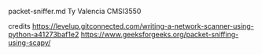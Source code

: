 packet-sniffer.md
Ty Valencia
CMSI3550

credits 
https://levelup.gitconnected.com/writing-a-network-scanner-using-python-a41273baf1e2
https://www.geeksforgeeks.org/packet-sniffing-using-scapy/

